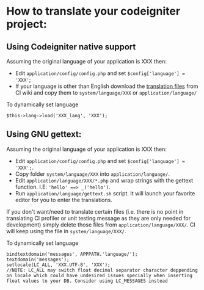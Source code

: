 How to translate your codeigniter project:
==========================================

Using Codeigniter native support
--------------------------------

Assuming the original language of your application is XXX then:

- Edit `application/config/config.php` and set `$config['language'] = 'XXX'`;
- If your language is other than English download the [translation files](https://github.com/EllisLab/CodeIgniter/wiki/Language-Translation) from CI wiki and copy them to `system/language/XXX` or `application/language/`

To dynamically set language

	$this->lang->load('XXX_lang', 'XXX');


Using GNU gettext:
------------------

Assuming the original language of your application is XXX then:

- Edit `application/config/config.php` and set `$config['language'] = 'XXX';`.
- Copy folder `system/language/XXX` into `application/language/`.
- Edit `application/language/XXX/*.php` and wrap strings with the gettext function. I.E: `'hello' ==> _('hello')`.
- Run `application/language/gettext.sh` script. It will launch your favorite editor for you to enter the translations.

If you don't want/need to translate certain files (i.e. there is no point in translating CI profiler or unit testing message as they are only needed for development) simply delete those files from `application/language/XXX/`. CI will keep using the file in `system/language/XXX/`.

To dynamically set language

	bindtextdomain('messages', APPPATH.'language/');
	textdomain('messages');
	setlocale(LC_ALL, 'XXX.UTF-8', 'XXX');
	//NOTE: LC_ALL may switch float decimal separator character deppending on locale which could have undesired issues specially when inserting float values to your DB. Consider using LC_MESSAGES instead


